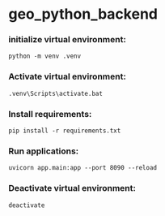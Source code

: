 # geo_python_backend

### initialize virtual environment:

```
python -m venv .venv
```

### Activate virtual environment:

```
.venv\Scripts\activate.bat
```

### Install requirements:

```
pip install -r requirements.txt
```

### Run applications:

```
uvicorn app.main:app --port 8090 --reload
```

### Deactivate virtual environment:

```
deactivate
```

